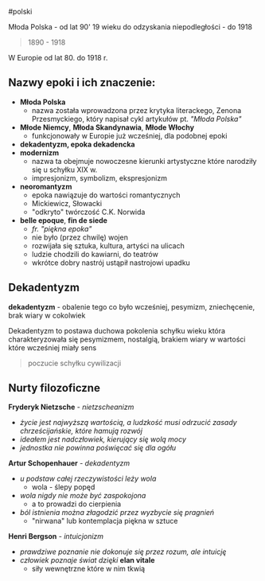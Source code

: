 #polski 

Młoda Polska - od lat 90' 19 wieku do odzyskania niepodległości - do 1918

> 1890 - 1918

W Europie od lat 80. do 1918 r.

## Nazwy epoki i ich znaczenie:
- **Młoda Polska**
	- nazwa została wprowadzona przez krytyka literackego, Zenona Przesmyckiego, który napisał cykl artykułów pt. *"Młoda Polska"*
- **Młode Niemcy**, **Młoda Skandynawia**, **Młode Włochy**
	- funkcjonowały w Europie już wcześniej, dla podobnej epoki
- **dekadentyzm, epoka dekadencka**
- **modernizm**
	- nazwa ta obejmuje nowoczesne kierunki artystyczne które narodziły się u schyłku XIX w.
	- impresjonizm, symbolizm, ekspresjonizm
- **neoromantyzm**
	- epoka nawiązuje do wartości romantycznych
	- Mickiewicz, Słowacki
	- "odkryto" twórczość C.K. Norwida
- **belle epoque**, **fin de siede**
	- *fr. "piękna epoka"*
	- nie było (przez chwilę) wojen
	- rozwijała się sztuka, kultura, artyści na ulicach
	- ludzie chodzili do kawiarni, do teatrów
	- wkrótce dobry nastrój ustąpił nastrojowi upadku


## Dekadentyzm

**dekadentyzm** - obalenie tego co było wcześniej, pesymizm, zniechęcenie, brak wiary w cokolwiek

Dekadentyzm to postawa duchowa pokolenia schyłku wieku która charakteryzowała się pesymizmem, nostalgią, brakiem wiary w wartości które wcześniej miały sens

> poczucie schyłku cywilizacji



## Nurty filozoficzne

**Fryderyk Nietzsche** - *nietzscheanizm* 
- *życie jest najwyższą wartością, a ludzkość musi odrzucić zasady chrześcijańskie, które hamują rozwój*
- *ideałem jest nadczłowiek, kierujący się wolą mocy*
- *jednostka nie powinna poświęcać się dla ogółu*

**Artur Schopenhauer** - *dekadentyzm*
- *u podstaw całej rzeczywistości leży wola*
	- wola - ślepy popęd
- *wola nigdy nie może być zaspokojona*
	- a to prowadzi do cierpienia
- *ból istnienia można złagodzić przez wyzbycie się pragnień*
	- "nirwana" lub kontemplacja piękna w sztuce

**Henri Bergson** - *intuicjonizm*
- *prawdziwe poznanie nie dokonuje się przez rozum, ale intuicję*
- *człowiek poznaje świat dzięki* **elan vitale**
	- siły wewnętrzne które w nim tkwią

